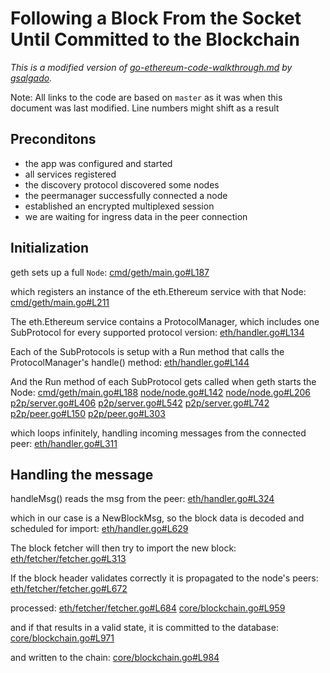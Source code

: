 # Following a Block From the Socket Until Committed to the Blockchain

_This is a modified version of [go-ethereum-code-walkthrough.md](https://gist.github.com/gsalgado/16a67aa51207f87e259a7007a2e8d274) by [gsalgado](https://github.com/gsalgado)._

Note: All links to the code are based on `master` as it was when this document was last modified. Line numbers might shift as a result

## Preconditons
* the app was configured and started
* all services registered
* the discovery protocol discovered some nodes
* the peermanager successfully connected a node
* established an encrypted multiplexed session
* we are waiting for ingress data in the peer connection

## Initialization

geth sets up a full `Node`:
[cmd/geth/main.go#L187](https://github.com/ethereum/go-ethereum/blob/master/cmd/geth/main.go#L187)

which registers an instance of the eth.Ethereum service with that Node:
[cmd/geth/main.go#L211](https://github.com/ethereum/go-ethereum/blob/master/cmd/geth/main.go#L211)

The eth.Ethereum service contains a ProtocolManager, which includes one SubProtocol for every supported protocol version:
[eth/handler.go#L134](https://github.com/ethereum/go-ethereum/blob/master/eth/handler.go#L134)

Each of the SubProtocols is setup with a Run method that calls the ProtocolManager's handle() method:
[eth/handler.go#L144](https://github.com/ethereum/go-ethereum/blob/master/eth/handler.go#L144)

And the Run method of each SubProtocol gets called when geth starts the Node:
[cmd/geth/main.go#L188](https://github.com/ethereum/go-ethereum/blob/master/cmd/geth/main.go#L188)
[node/node.go#L142](https://github.com/ethereum/go-ethereum/blob/master/node/node.go#L142)
[node/node.go#L206](https://github.com/ethereum/go-ethereum/blob/master/node/node.go#L206)
[p2p/server.go#L406](https://github.com/ethereum/go-ethereum/blob/master/p2p/server.go#L406)
[p2p/server.go#L542](https://github.com/ethereum/go-ethereum/blob/master/p2p/server.go#L542)
[p2p/server.go#L742](https://github.com/ethereum/go-ethereum/blob/master/p2p/server.go#L742)
[p2p/peer.go#L150](https://github.com/ethereum/go-ethereum/blob/master/p2p/peer.go#L150)
[p2p/peer.go#L303](https://github.com/ethereum/go-ethereum/blob/master/p2p/peer.go#L303)

which loops infinitely, handling incoming messages from the connected peer:
[eth/handler.go#L311](https://github.com/ethereum/go-ethereum/blob/master/eth/handler.go#L311)


## Handling the message

handleMsg() reads the msg from the peer:
[eth/handler.go#L324](https://github.com/ethereum/go-ethereum/blob/master/eth/handler.go#L324)

which in our case is a NewBlockMsg, so the block data is decoded and scheduled for import:
[eth/handler.go#L629](https://github.com/ethereum/go-ethereum/blob/master/eth/handler.go#L629)

The block fetcher will then try to import the new block:
[eth/fetcher/fetcher.go#L313](https://github.com/ethereum/go-ethereum/blob/master/eth/fetcher/fetcher.go#L313)

If the block header validates correctly it is propagated to the node's peers:
[eth/fetcher/fetcher.go#L672](https://github.com/ethereum/go-ethereum/blob/master/eth/fetcher/fetcher.go#L672)

processed:
[eth/fetcher/fetcher.go#L684](https://github.com/ethereum/go-ethereum/blob/master/eth/fetcher/fetcher.go#L684)
[core/blockchain.go#L959](https://github.com/ethereum/go-ethereum/blob/master/core/blockchain.go#L959)

and if that results in a valid state, it is committed to the database:
[core/blockchain.go#L971](https://github.com/ethereum/go-ethereum/blob/master/core/blockchain.go#L971)

and written to the chain:
[core/blockchain.go#L984](https://github.com/ethereum/go-ethereum/blob/master/core/blockchain.go#L984)